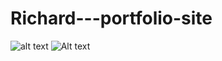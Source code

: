 # Richard---portfolio-site

![alt text](images/codedad.png.png)
![Alt text](images/codedad.jpg?raw=true "Title")

